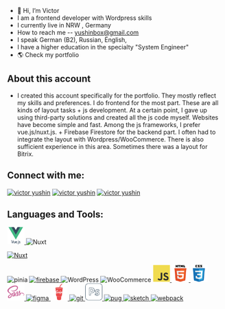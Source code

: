 - 👋 Hi, I’m Victor
- I am a frontend developer with Wordpress skills
- I currently live in NRW , Germany
- How to reach me -- yushinbox@gmail.com
- I speak German (B2), Russian, English, 
- I have a higher education in the specialty "System Engineer"
- 🌎 Check my portfolio
## About this account
- I created this account specifically for the portfolio. They mostly reflect my skills and preferences. I do frontend for the most part. These are all kinds of layout tasks + js development.  At a certain point, I gave up using third-party solutions and created all the js code myself. Websites have become simple and fast. Among the js frameworks, I prefer vue.js/nuxt.js.  + Firebase Firestore for the backend part.  I often had to integrate the layout with Wordpress/WooCommerce. There is also sufficient experience in this area. Sometimes there was a layout for Bitrix.
## Connect with me:


<a href="https://linkedin.com/in/victor yushin" target="blank"><img align="center" src="https://raw.githubusercontent.com/rahuldkjain/github-profile-readme-generator/master/src/images/icons/Social/linked-in-alt.svg" alt="victor yushin" height="30" width="40" /></a>
<a href="https://fb.com/victor yushin" target="blank"><img align="center" src="https://raw.githubusercontent.com/rahuldkjain/github-profile-readme-generator/master/src/images/icons/Social/facebook.svg" alt="victor yushin" height="30" width="40" /></a>
<a href="https://instagram.com/victor yushin" target="blank"><img align="center" src="https://raw.githubusercontent.com/rahuldkjain/github-profile-readme-generator/master/src/images/icons/Social/instagram.svg" alt="victor yushin" height="30" width="40" /></a>
</p>

## Languages and Tools:


<p align="left" > 
 <a href="https://vuejs.org/" target="_blank" rel="noreferrer"> 
    <img src="https://raw.githubusercontent.com/devicons/devicon/master/icons/vuejs/vuejs-original-wordmark.svg" alt="vuejs" width="40" height="40"/> 
</a> 
 

<span>
<img class="icon" src="https://github.com/nuxt.png?size=40" alt="Nuxt" width="40" height="40" />
</span>
<span>


[![Nuxt](https://nuxtjs.org/_nuxt/img/nuxt.svg)](https://nuxtjs.org)


<span>
<img class="icon" src="https://pinia.vuejs.org/logo.svg" alt="pinia" width="40" height="40" />
</span>



<a href="https://firebase.google.com/" target="_blank" rel="noreferrer"> 
    <img src="https://www.vectorlogo.zone/logos/firebase/firebase-icon.svg" alt="firebase" width="40" height="40"/> 
</a>


<span>
<img class="icon" src="https://github.com/WordPress.png?size=40" alt="WordPress" width="40" height="40" />
</span>
<span>
<img class="icon" src="https://upload.wikimedia.org/wikipedia/commons/thumb/2/2a/WooCommerce_logo.svg/250px-WooCommerce_logo.svg.png" alt="WooCommerce" width="40" height="40" />
</span>


  <a href="https://developer.mozilla.org/en-US/docs/Web/JavaScript" target="_blank" rel="noreferrer"> 
    <img src="https://raw.githubusercontent.com/devicons/devicon/master/icons/javascript/javascript-original.svg" alt="javascript" width="40" height="40"/> 
  </a> 

 <a href="https://www.w3.org/html/" target="_blank" rel="noreferrer">
    <img src="https://raw.githubusercontent.com/devicons/devicon/master/icons/html5/html5-original-wordmark.svg" alt="html5" width="40" height="40"/> 
  </a> 
  
  <a href="https://www.w3schools.com/css/" target="_blank" rel="noreferrer"> 
    <img src="https://raw.githubusercontent.com/devicons/devicon/master/icons/css3/css3-original-wordmark.svg" alt="css3" width="40" height="40"/> 
  </a> 
  <a href="https://sass-lang.com" target="_blank" rel="noreferrer"> 
    <img src="https://raw.githubusercontent.com/devicons/devicon/master/icons/sass/sass-original.svg" alt="sass" width="40" height="40"/> 
  </a> 
  
  <a href="https://www.figma.com/" target="_blank" rel="noreferrer">
    <img src="https://www.vectorlogo.zone/logos/figma/figma-icon.svg" alt="figma" width="40" height="40"/> 
  </a> 

<a href="https://gulpjs.com" target="_blank" rel="noreferrer"> 
  <img src="https://raw.githubusercontent.com/devicons/devicon/master/icons/gulp/gulp-plain.svg" alt="gulp" width="40" height="40"/> 
  </a>


  <a href="https://git-scm.com/" target="_blank" rel="noreferrer">
    <img src="https://www.vectorlogo.zone/logos/git-scm/git-scm-icon.svg" alt="git" width="40" height="40"/> 
  </a>
  
  

  <a href="https://www.photoshop.com/en" target="_blank" rel="noreferrer"> 
    <img src="https://raw.githubusercontent.com/devicons/devicon/master/icons/photoshop/photoshop-line.svg" alt="photoshop" width="40" height="40"/> </a> <a href="https://pugjs.org" target="_blank" rel="noreferrer"> 
      <img src="https://cdn.worldvectorlogo.com/logos/pug.svg" alt="pug" width="40" height="40"/> 
    </a> 

    


  
  <a href="https://www.sketch.com/" target="_blank" rel="noreferrer"> 
    <img src="https://www.vectorlogo.zone/logos/sketchapp/sketchapp-icon.svg" alt="sketch" width="40" height="40"/> 
  </a> 
 
  <a href="https://webpack.js.org" target="_blank" rel="noreferrer" > 
    <img src="https://webpack.js.org/site-logo.c0e60df418e04f58.svg" alt="webpack" width="140" height="40"/>
  </a> 
  
</p>
